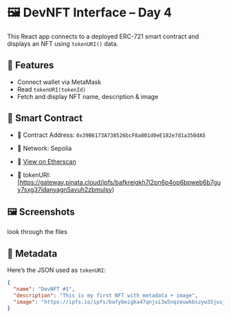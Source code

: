 # 🖼️ DevNFT Interface – Day 4

This React app connects to a deployed ERC-721 smart contract and displays an NFT using `tokenURI()` data.

## 🧩 Features

- Connect wallet via MetaMask
- Read `tokenURI(tokenId)`
- Fetch and display NFT name, description & image

## 🧪 Smart Contract

- 📍 Contract Address: `0x39B6173A738526bcF8a801d0eE182e7d1a350dA5` 
- 🧠 Network: Sepolia 
- 🔗 [View on Etherscan](https://sepolia.etherscan.io/address/0x39B6173A738526bcF8a801d0eE182e7d1a350dA5)

- 🔗 tokenURI: [https://gateway.pinata.cloud/ipfs/bafkreigkh7l2pn6p4op6bpweb6b7guy7sxg37idanyagn5avuh2zbmulsy)

## 🖼 Screenshots

look through the files

## 🧠 Metadata

Here’s the JSON used as `tokenURI`:

```json
{
  "name": "DevNFT #1",
  "description": "This is my first NFT with metadata + image",
  "image": "https://ipfs.io/ipfs/bafybeigka47qnjsi3w5nqzeuwkbszyw35jusjludneohsbo7zbrf7u2z6a"
}
